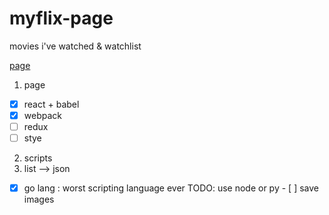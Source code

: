 # myflix-page
movies i've watched &amp; watchlist

[page](http://mmasriera.github.com/myflix)

1. page
 - [x] react + babel
 - [x] webpack
 - [ ] redux
 - [ ] stye
2. scripts
 1. list --> json
   - [x] go lang : worst scripting language ever TODO: use node or py
    - [ ] save images
